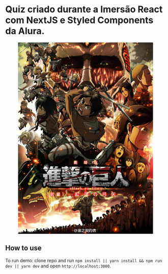 # Quiz criado durante a Imersão React com NextJS e Styled Components da Alura.

<p align="center"> 
  <a href="https://attackontitan-quiz.oleonardoanjos.vercel.app/">
    <img height="600" src="attack-on-titan.jpg"/>
  </a>  
</p>

## How to use

To run demo: clone repo and run `npm install || yarn install && npm run dev || yarn dev`
and open `http://localhost:3000`.
